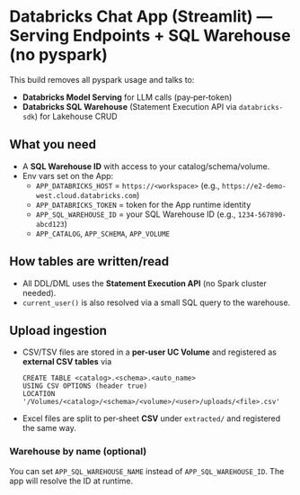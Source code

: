 # Databricks Chat App (Streamlit) — Serving Endpoints + SQL Warehouse (no pyspark)

This build removes all pyspark usage and talks to:
- **Databricks Model Serving** for LLM calls (pay‑per‑token)
- **Databricks SQL Warehouse** (Statement Execution API via `databricks-sdk`) for Lakehouse CRUD

## What you need
- A **SQL Warehouse ID** with access to your catalog/schema/volume.
- Env vars set on the App:
  - `APP_DATABRICKS_HOST` = `https://<workspace>` (e.g., `https://e2-demo-west.cloud.databricks.com`)
  - `APP_DATABRICKS_TOKEN` = token for the App runtime identity
  - `APP_SQL_WAREHOUSE_ID` = your SQL Warehouse ID (e.g., `1234-567890-abcd123`)
  - `APP_CATALOG`, `APP_SCHEMA`, `APP_VOLUME`

## How tables are written/read
- All DDL/DML uses the **Statement Execution API** (no Spark cluster needed).
- `current_user()` is also resolved via a small SQL query to the warehouse.

## Upload ingestion
- CSV/TSV files are stored in a **per-user UC Volume** and registered as **external CSV tables** via
  ```
  CREATE TABLE <catalog>.<schema>.<auto_name>
  USING CSV OPTIONS (header true)
  LOCATION '/Volumes/<catalog>/<schema>/<volume>/<user>/uploads/<file>.csv'
  ```
- Excel files are split to per‑sheet **CSV** under `extracted/` and registered the same way.



### Warehouse by name (optional)
You can set `APP_SQL_WAREHOUSE_NAME` instead of `APP_SQL_WAREHOUSE_ID`. The app will resolve the ID at runtime.
